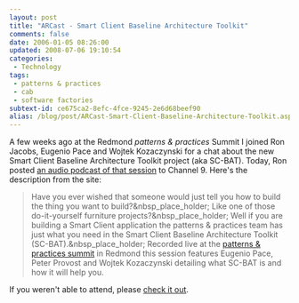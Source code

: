 ```yaml
---
layout: post
title: "ARCast - Smart Client Baseline Architecture Toolkit"
comments: false
date: 2006-01-05 08:26:00
updated: 2008-07-06 19:10:54
categories:
 - Technology
tags:
 - patterns & practices
 - cab
 - software factories
subtext-id: ce675ca2-8efc-4fce-9245-2e6d68beef90
alias: /blog/post/ARCast-Smart-Client-Baseline-Architecture-Toolkit.aspx
---
```



A few weeks ago at the Redmond _patterns & practices_ Summit I joined Ron Jacobs, Eugenio Pace and Wojtek Kozaczynski for a chat about the new Smart Client Baseline Architecture Toolkit project (aka SC-BAT). Today, Ron posted [an audio podcast of that session](http://channel9.msdn.com/ShowPost.aspx?PostID=152086) to Channel 9. Here's the description from the site: 

> Have you ever wished that someone would just tell you how to build the thing you want to build?&nbsp_place_holder; Like one of those do-it-yourself furniture projects?&nbsp_place_holder; Well if you are building a Smart Client application the patterns & practices team has just what you need in the Smart Client Baseline Architecture Toolkit (SC-BAT).&nbsp_place_holder; Recorded live at the [patterns & practices summit](http://www.pnpsummit.com/) in Redmond this session features Eugenio Pace, Peter Provost and Wojtek Kozaczynski detailing what SC-BAT is and how it will help you. 

If you weren't able to attend, please [check it out](http://channel9.msdn.com/ShowPost.aspx?PostID=152086). 
